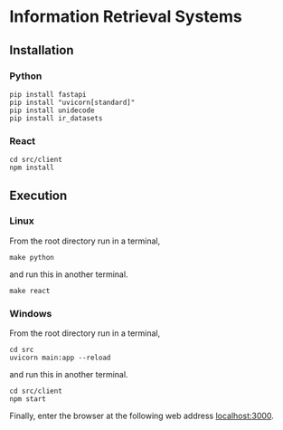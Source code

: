 # Information Retrieval Systems

## Installation

### Python

```shell
pip install fastapi
pip install "uvicorn[standard]"
pip install unidecode
pip install ir_datasets
```

### React

```shell
cd src/client
npm install
```

## Execution

### Linux

From the root directory run in a terminal,

```shell
make python
```

and run this in another terminal.

```shell
make react
```

### Windows

From the root directory run in a terminal,

```shell
cd src
uvicorn main:app --reload
```

and run this in another terminal.

```shell
cd src/client
npm start
```

Finally, enter the browser at the following web address [localhost:3000](http://localhost:3000).
